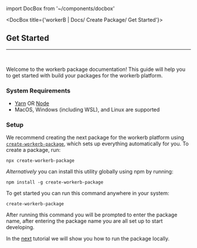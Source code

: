 import DocBox from '~/components/docbox'

<DocBox title={'workerB | Docs/ Create Package/ Get Started'}>

## **Get Started**
<hr/>
<br/>

Welcome to the workerb package documentation!
This guide will help you to get started with build your packages for the workerb platform.

### System Requirements

- [Yarn](https://classic.yarnpkg.com/en/docs/install/) OR [Node](https://nodejs.org/en/)
- MacOS, Windows (including WSL), and Linux are supported

### Setup

We recommend creating the next package for the workerb platform using [`create-workerb-package`](https://www.npmjs.com/package/create-workerb-package), which sets up everything automatically for you. To create a package, run:

`npx create-workerb-package`

_Alternatively_ you can install this utility globally using npm by running:

`npm install -g create-workerb-package`

To get started you can run this command anywhere in your system:

`create-workerb-package`

After running this command you will be prompted to enter the package name, after entering the package name you are all set up to start developing.

In the [next]() tutorial we will show you how to run the package locally.

</DocBox>